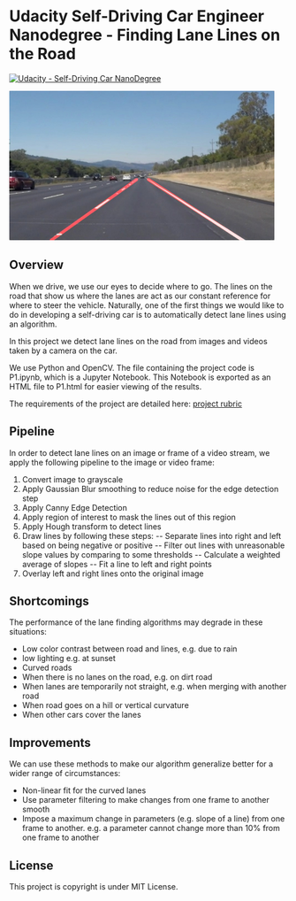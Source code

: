 # **Udacity Self-Driving Car Engineer Nanodegree - Finding Lane Lines on the Road**
[![Udacity - Self-Driving Car NanoDegree](https://s3.amazonaws.com/udacity-sdc/github/shield-carnd.svg)](http://www.udacity.com/drive)

<img src="examples/laneLines_thirdPass.jpg" width="480" alt="Combined Image" />

Overview
---
When we drive, we use our eyes to decide where to go.  The lines on the road that show us where the lanes are act as our constant reference for where to steer the vehicle.  Naturally, one of the first things we would like to do in developing a self-driving car is to automatically detect lane lines using an algorithm.

In this project we detect lane lines on the road from images and videos taken by a camera on the car.

We use Python and OpenCV. The file containing the project code is P1.ipynb, which is a Jupyter Notebook. This Notebook is exported as an HTML file to P1.html for easier viewing of the results.  

The requirements of the project are detailed here: [project rubric](https://review.udacity.com/#!/rubrics/322/view)


Pipeline
---
In order to detect lane lines on an image or frame of a video stream, we apply the following pipeline to the image or video frame:
1. Convert image to grayscale
2. Apply Gaussian Blur smoothing to reduce noise for the edge detection step
3. Apply Canny Edge Detection
4. Apply region of interest to mask the lines out of this region
4. Apply Hough transform to detect lines
5. Draw lines by following these steps:
-- Separate lines into right and left based on being negative or positive
-- Filter out lines with unreasonable slope values by comparing to some thresholds
-- Calculate a weighted average of slopes
-- Fit a line to left and right points
6. Overlay left and right lines onto the original image


Shortcomings
---
The performance of the lane finding algorithms may degrade in these situations:
- Low color contrast between road and lines, e.g. due to rain
- low lighting e.g. at sunset
- Curved roads
- When there is no lanes on the road, e.g. on dirt road
- When lanes are temporarily not straight, e.g. when merging with another road
- When road goes on a hill or vertical curvature
- When other cars cover the lanes


Improvements
---
We can use these methods to make our algorithm generalize better for a wider range of circumstances:
- Non-linear fit for the curved lanes
- Use parameter filtering to make changes from one frame to another smooth
- Impose a maximum change in parameters (e.g. slope of a line) from one frame to another. e.g. a parameter cannot change more than 10% from one frame to another


License
---
This project is copyright is under MIT License.

